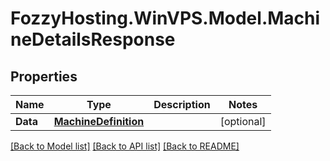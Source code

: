 # FozzyHosting.WinVPS.Model.MachineDetailsResponse
## Properties

Name | Type | Description | Notes
------------ | ------------- | ------------- | -------------
**Data** | [**MachineDefinition**](MachineDefinition.md) |  | [optional] 

[[Back to Model list]](../README.md#documentation-for-models) [[Back to API list]](../README.md#documentation-for-api-endpoints) [[Back to README]](../README.md)

